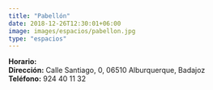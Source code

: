 ```yaml
---
title: "Pabellón"
date: 2018-12-26T12:30:01+06:00
image: images/espacios/pabellon.jpg
type: "espacios"
---
```


<b>Horario:</b>
<br>
<b>Dirección:</b> Calle Santiago, 0, 06510 Alburquerque, Badajoz
<br>
<b>Teléfono:</b> 924 40 11 32

